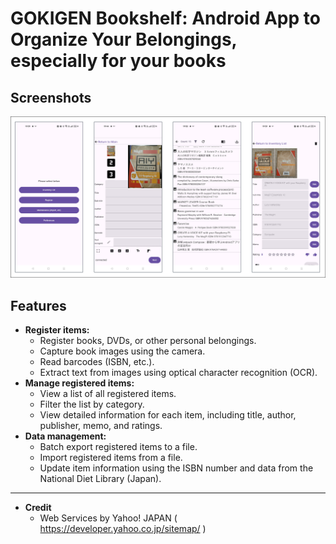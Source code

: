 # GOKIGEN Bookshelf: Android App to Organize Your Belongings, especially for your books

## Screenshots

![Screenshot](docs/images/screenshots.png "Screenshots")

## Features

* **Register items:**
  * Register books, DVDs, or other personal belongings.
  * Capture book images using the camera.
  * Read barcodes (ISBN, etc.).
  * Extract text from images using optical character recognition (OCR).
* **Manage registered items:**
  * View a list of all registered items.
  * Filter the list by category.
  * View detailed information for each item, including title, author, publisher, memo, and ratings.
* **Data management:**
  * Batch export registered items to a file.
  * Import registered items from a file.
  * Update item information using the ISBN number and data from the National Diet Library (Japan).

-----

* **Credit**
  * Web Services by Yahoo! JAPAN ( https://developer.yahoo.co.jp/sitemap/ )
